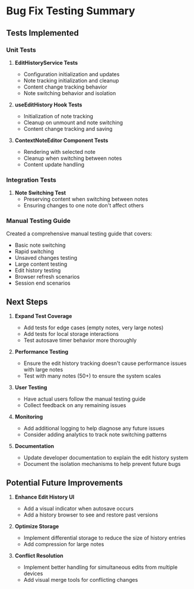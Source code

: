 # Bug Fix Testing Summary

## Tests Implemented

### Unit Tests
1. **EditHistoryService Tests** 
   - Configuration initialization and updates
   - Note tracking initialization and cleanup
   - Content change tracking behavior
   - Note switching behavior and isolation

2. **useEditHistory Hook Tests**
   - Initialization of note tracking
   - Cleanup on unmount and note switching
   - Content change tracking and saving

3. **ContextNoteEditor Component Tests**
   - Rendering with selected note
   - Cleanup when switching between notes
   - Content update handling

### Integration Tests
1. **Note Switching Test**
   - Preserving content when switching between notes
   - Ensuring changes to one note don't affect others

### Manual Testing Guide
Created a comprehensive manual testing guide that covers:
- Basic note switching
- Rapid switching
- Unsaved changes testing
- Large content testing
- Edit history testing
- Browser refresh scenarios
- Session end scenarios

## Next Steps

1. **Expand Test Coverage**
   - Add tests for edge cases (empty notes, very large notes)
   - Add tests for local storage interactions
   - Test autosave timer behavior more thoroughly

2. **Performance Testing**
   - Ensure the edit history tracking doesn't cause performance issues with large notes
   - Test with many notes (50+) to ensure the system scales

3. **User Testing**
   - Have actual users follow the manual testing guide
   - Collect feedback on any remaining issues

4. **Monitoring**
   - Add additional logging to help diagnose any future issues
   - Consider adding analytics to track note switching patterns

5. **Documentation**
   - Update developer documentation to explain the edit history system
   - Document the isolation mechanisms to help prevent future bugs

## Potential Future Improvements

1. **Enhance Edit History UI**
   - Add a visual indicator when autosave occurs
   - Add a history browser to see and restore past versions

2. **Optimize Storage**
   - Implement differential storage to reduce the size of history entries
   - Add compression for large notes

3. **Conflict Resolution**
   - Implement better handling for simultaneous edits from multiple devices
   - Add visual merge tools for conflicting changes
